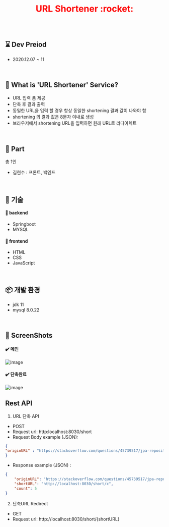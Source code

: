 <h1 align="center" style="color:red"> URL Shortener :rocket: </h1>

</br></br>

## :hourglass: Dev Preiod 
- 2020.12.07 ~ 11

</br>

## 🧐 What is 'URL Shortener' Service? 
- URL 입력 폼 제공
- 단축 후 결과 출력
- 동일한 URL을 입력 할 경우 항상 동일한 shortening 결과 값이 나와야 함
- shortening 의 결과 값은 8문자 이내로 생성
- 브라우저에서 shortening URL을 입력하면 원래 URL로 리다이렉트


</br>

## 👨‍ Part
총 1인
-  김현수 : 프론트, 백엔드 


</br>

## :closed_book: 기술

#### :orange_book: backend
- Springboot
- MYSQL 

#### :orange_book: frontend
- HTML
- CSS
- JavaScript

</br>

## :package: 개발 환경
- jdk 11
- mysql 8.0.22

</br>

## 📸 ScreenShots
#### :heavy_check_mark: 메인
<p align="center">

![image](https://user-images.githubusercontent.com/46397442/102028558-3378d600-3dee-11eb-8e19-ecfded171d36.png)

</p>

#### :heavy_check_mark: 단축완료
<p align="center">

![image](https://user-images.githubusercontent.com/46397442/102028569-425f8880-3dee-11eb-81a5-74c65f04d6d7.png)

</p>

## Rest API

1) URL 단축 API 
- POST 
- Request url: http:localhost:8030/short
- Request Body example (JSON):
```json
{ 
"originURL" : "https://stackoverflow.com/questions/45739517/jpa-repository-lob-column"
}
```
- Response example (JSON) :
```json
{
    "originURL": "https://stackoverflow.com/questions/45739517/jpa-repository-lob-column",
    "shortURL": "http://localhost:8030/short/c",
    "count": 5
}
```

2) 단축URL Redirect
- GET
- Request url: http://localhost:8030/short/{shortURL}
